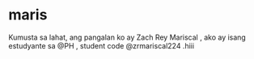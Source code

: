 # maris
Kumusta sa lahat, ang pangalan ko ay Zach Rey Mariscal , ako ay isang estudyante sa @PH , student code @zrmariscal224 .hiii
